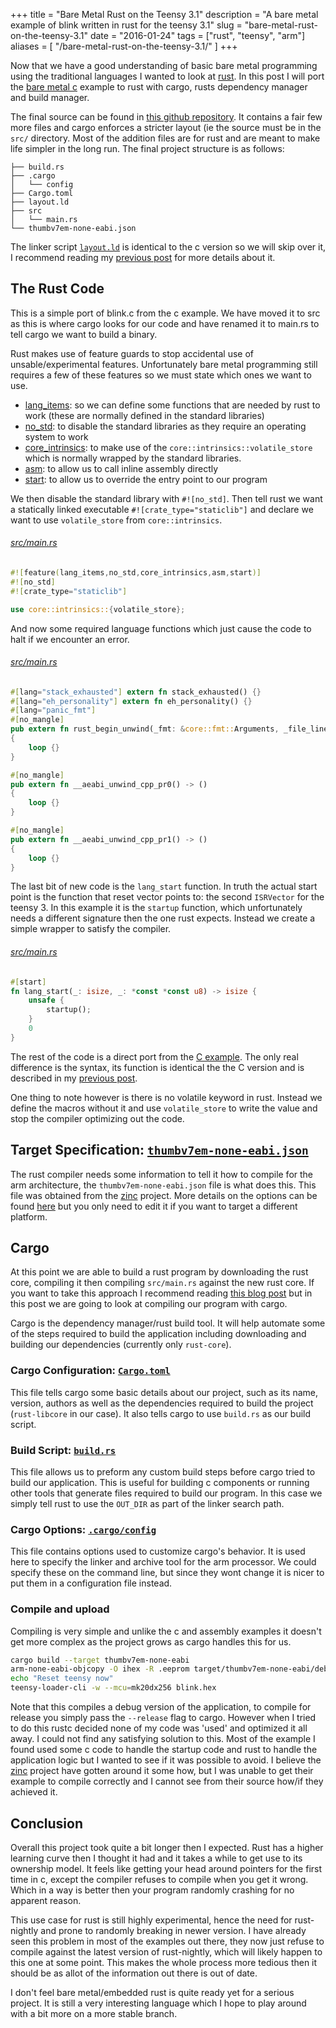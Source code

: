 +++
title = "Bare Metal Rust on the Teensy 3.1"
description = "A bare metal example of blink written in rust for the teensy 3.1"
slug = "bare-metal-rust-on-the-teensy-3.1"
date = "2016-01-24"
tags = ["rust", "teensy", "arm"]
aliases = [ "/bare-metal-rust-on-the-teensy-3.1/" ]
+++

Now that we have a good understanding of basic bare metal programming using the
traditional languages I wanted to look at [rust](https://www.rust-lang.org/). In
this post I will port the [bare metal c](/bare-metal-c-on-the-teensy-3.1/)
example to rust with cargo, rusts dependency manager and build manager.

The final source can be found in [this github
repository](https://github.com/mdaffin/teensy-3-rust). It contains a fair few
more files and cargo enforces a stricter layout (ie the source must be in the
`src/` directory. Most of the addition files are for rust and are meant to make
life simpler in the long run. The final project structure is as follows:

```text
├── build.rs
├── .cargo
│   └── config
├── Cargo.toml
├── layout.ld
├── src
│   └── main.rs
└── thumbv7em-none-eabi.json
```

The linker script
[`layout.ld`](https://github.com/mdaffin/teensy-3-rust/blob/master/layout.ld)
is identical to the c version so we will skip over it, I recommend reading my
[previous post](/bare-metal-c-on-the-teensy-3.1/) for more details about it.

## The Rust Code

This is a simple port of blink.c from the c example. We have moved it to src as
this is where cargo looks for our code and have renamed it to main.rs to tell
cargo we want to build a binary.

Rust makes use of feature guards to stop accidental use of unsable/experimental
features. Unfortunately bare metal programming still requires a few of these
features so we must state which ones we want to use.

* [lang_items](https://doc.rust-lang.org/book/lang-items.html): so we can define
  some functions that are needed by rust to work (these are normally defined in
  the standard libraries)
* [no_std](https://doc.rust-lang.org/book/no-stdlib.html): to disable the
  standard libraries as they require an operating system to work
* [core_intrinsics](https://doc.rust-lang.org/core/intrinsics/): to make use of
  the `core::intrinsics::volatile_store` which is normally wrapped by the
  standard libraries.
* [asm](https://doc.rust-lang.org/book/inline-assembly.html): to allow us to
  call inline assembly directly
* [start](https://gist.github.com/luqmana/fa40eb63ff653fdfb3cf): to allow us to
  override the entry point to our program

We then disable the standard library with `#![no_std]`. Then tell rust we want a
statically linked executable `#![crate_type="staticlib"]` and declare we want to
use `volatile_store` from `core::intrinsics`.

###### [src/main.rs](https://github.com/mdaffin/teensy-3-rust/blob/master/src/main.rs#L1-L5)

```rust
#![feature(lang_items,no_std,core_intrinsics,asm,start)]
#![no_std]
#![crate_type="staticlib"]

use core::intrinsics::{volatile_store};
```

And now some required language functions which just cause the code to halt if we encounter an error.

###### [src/main.rs](https://github.com/mdaffin/teensy-3-rust/blob/master/src/main.rs#L7-L26)

```rust
#[lang="stack_exhausted"] extern fn stack_exhausted() {}
#[lang="eh_personality"] extern fn eh_personality() {}
#[lang="panic_fmt"]
#[no_mangle]
pub extern fn rust_begin_unwind(_fmt: &core::fmt::Arguments, _file_line: &(&'static str, usize)) -> !
{
    loop {}
}

#[no_mangle]
pub extern fn __aeabi_unwind_cpp_pr0() -> ()
{
    loop {}
}

#[no_mangle]
pub extern fn __aeabi_unwind_cpp_pr1() -> ()
{
    loop {}
}
```

The last bit of new code is the `lang_start` function. In truth the actual start
point is the function that reset vector points to: the second `ISRVector` for
the teensy 3. In this example it is the `startup` function, which unfortunately
needs a different signature then the one rust expects. Instead we create a
simple wrapper to satisfy the compiler.

###### [src/main.rs](https://github.com/mdaffin/teensy-3-rust/blob/master/src/main.rs#L137-L143)

```rust
#[start]
fn lang_start(_: isize, _: *const *const u8) -> isize {
    unsafe {
        startup();
    }
    0
}
```

The rest of the code is a direct port from the [C
example](https://gist.github.com/mdaffin/f9132c388fae9ef5f5fe#file-blink-c).
The only real difference is the syntax, its function is identical the the C
version and is described in my [previous post](/bare-metal-c-on-the-teensy-3.1/).

One thing to note however is there is no volatile keyword in rust. Instead we
define the macros without it and use `volatile_store` to write the value and
stop the compiler optimizing out the code.

## Target Specification: [`thumbv7em-none-eabi.json`](https://github.com/mdaffin/teensy-3-rust/blob/master/thumbv7em-none-eabi.json)

The rust compiler needs some information to tell it how to compile for the arm
architecture, the `thumbv7em-none-eabi.json` file is what does this. This file
was obtained from the
[zinc](https://github.com/hackndev/zinc/blob/master/thumbv7em-none-eabi.json)
project. More details on the options can be found
[here](http://smallcultfollowing.com/rust-int-variations/imem-umem/rustc_back/target/struct.TargetOptions.html)
but you only need to edit it if you want to target a different platform.

## Cargo

At this point we are able to build a rust program by downloading the rust core,
compiling it then compiling `src/main.rs` against the new rust core. If you want
to take this approach I recommend reading [this blog
post](http://www.hashmismatch.net/2015/05/18/pragmatic-bare-metal-rust.html) but
in this post we are going to look at compiling our program with cargo.

Cargo is the dependency manager/rust build tool. It will help automate some of
the steps required to build the application including downloading and building
our dependencies (currently only `rust-core`).

### Cargo Configuration: [`Cargo.toml`](https://github.com/mdaffin/teensy-3-rust/blob/master/Cargo.toml)

This file tells cargo some basic details about our project, such as its name,
version, authors as well as the dependencies required to build the project
(`rust-libcore` in our case). It also tells cargo to use `build.rs` as our build
script.

### Build Script: [`build.rs`](https://github.com/mdaffin/teensy-3-rust/blob/master/build.rs)

This file allows us to preform any custom build steps before cargo tried to
build our application. This is useful for building c components or running other
tools that generate files required to build our program. In this case we simply
tell rust to use the `OUT_DIR` as part of the linker search path.

### Cargo Options: [`.cargo/config`](https://github.com/mdaffin/teensy-3-rust/blob/master/.cargo/config)

This file contains options used to customize cargo's behavior. It is used here
to specify the linker and archive tool for the arm processor. We could specify
these on the command line, but since they wont change it is nicer to put them in
a configuration file instead.

### Compile and upload

Compiling is very simple and unlike the c and assembly examples it doesn't get
more complex as the project grows as cargo handles this for us.

```bash
cargo build --target thumbv7em-none-eabi
arm-none-eabi-objcopy -O ihex -R .eeprom target/thumbv7em-none-eabi/debug/blink blink.hex
echo "Reset teensy now"
teensy-loader-cli -w --mcu=mk20dx256 blink.hex
```

Note that this compiles a debug version of the application, to compile for
release you simply pass the `--release` flag to cargo. However when I tried to
do this rustc decided none of my code was 'used' and optimized it all away. I
could not find any satisfying solution to this. Most of the example I found used
some c code to handle the startup code and rust to handle the application logic
but I wanted to see if it was possible to avoid. I believe the
[zinc](https://zinc.rs/) project have gotten around it some how, but I was
unable to get their example to compile correctly and I cannot see from their
source how/if they achieved it.

## Conclusion

Overall this project took quite a bit longer then I expected. Rust has a higher
learning curve then I thought it had and it takes a while to get use to its
ownership model. It feels like getting your head around pointers for the first
time in c, except the compiler refuses to compile when you get it wrong. Which
in a way is better then your program randomly crashing for no apparent reason.

This use case for rust is still highly experimental, hence the need for
rust-nightly and prone to randomly breaking in newer version. I have already
seen this problem in most of the examples out there, they now just refuse to
compile against the latest version of rust-nightly, which will likely happen to
this one at some point. This makes the whole process more tedious then it should
be as allot of the information out there is out of date.

I don't feel bare metal/embedded rust is quite ready yet for a serious project.
It is still a very interesting language which I hope to play around with a bit
more on a more stable branch.
